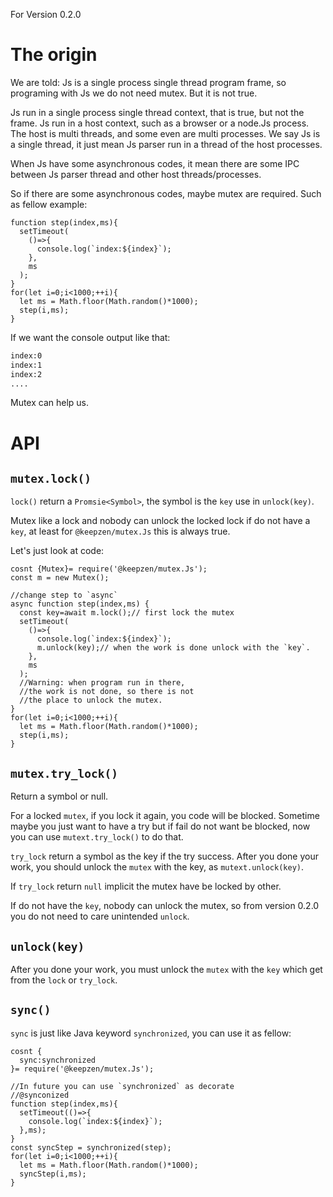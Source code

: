 For Version 0.2.0

# The origin
We are told: Js is a single process single thread program frame, so programing
with Js we do not need mutex. But it is not true.

Js run in a single process single thread context, that is true, but not the
frame. Js run in a host context, such as a browser or a node.Js process.
The host is multi threads, and some even are multi processes.
We say Js is a single thread, it just mean Js parser run in a thread of the
host processes.

When Js have some asynchronous codes, it mean there are some IPC
between Js parser thread and other host threads/processes.

So if there are some asynchronous codes, maybe mutex are required. Such as fellow example:

```Js
function step(index,ms){
  setTimeout(
    ()=>{
      console.log(`index:${index}`);
    },
    ms
  );
}
for(let i=0;i<1000;++i){
  let ms = Math.floor(Math.random()*1000);
  step(i,ms);
}
```
If we want the console output like that:

```txt
index:0
index:1
index:2
....
```
Mutex can help us.

# API
## `mutex.lock()`

`lock()` return a `Promsie<Symbol>`, the symbol is the `key` use in `unlock(key)`.

Mutex like a lock and nobody can unlock the locked lock if do not have a `key`, at least for `@keepzen/mutex.Js` this is always true.

Let's just look at code:

```Js
cosnt {Mutex}= require('@keepzen/mutex.Js');
const m = new Mutex();

//change step to `async`
async function step(index,ms) {
  const key=await m.lock();// first lock the mutex
  setTimeout(
    ()=>{
      console.log(`index:${index}`);
      m.unlock(key);// when the work is done unlock with the `key`.
    },
    ms
  );
  //Warning: when program run in there,
  //the work is not done, so there is not
  //the place to unlock the mutex.
}
for(let i=0;i<1000;++i){
  let ms = Math.floor(Math.random()*1000);
  step(i,ms);
}
```

## `mutex.try_lock()`

Return a symbol or null.

For a locked `mutex`, if you lock it again, you code will be blocked.
Sometime maybe you just want to have a try but if fail do not want be blocked,
now you can use `mutext.try_lock()` to do that.

`try_lock` return a symbol as the key if the try success. After you done your work, you should  unlock the `mutex` with the key, as `mutext.unlock(key)`.

If `try_lock` return `null` implicit the mutex have be locked by other.

If do not have the `key`, nobody can unlock the mutex, so from version 0.2.0 you do not need to care unintended `unlock`.

## `unlock(key)`
After you done your work, you must unlock the `mutex` with the `key` which get from the `lock` or `try_lock`.

## `sync()`

`sync` is just like Java keyword `synchronized`, you can use it as fellow:
```Js
cosnt {
  sync:synchronized
}= require('@keepzen/mutex.Js');

//In future you can use `synchronized` as decorate
//@synconized
function step(index,ms){
  setTimeout(()=>{
    console.log(`index:${index}`);
  },ms);
}
const syncStep = synchronized(step);
for(let i=0;i<1000;++i){
  let ms = Math.floor(Math.random()*1000);
  syncStep(i,ms);
}
```
